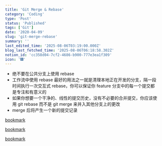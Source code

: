 ```yaml
---
title: 'Git Merge & Rebase'
category: 'Coding'
type: 'Post'
status: 'Published'
tags: ['Git']
date: '2020-04-09'
slug: 'git-merge-rebase'
summary: ''
last_edited_time: '2025-08-06T03:19:00.000Z'
blog_last_fetched_time: '2025-08-06T06:18:58.302Z'
notion_id: 'cc358d04-7cf2-4686-b900-777e3ea1f309'
icon: '🎆'
---
```


- 绝不要在公共分支上使用 rebase
- 工作流中使用 rebase 最好的用法之一就是清理本地正在开发的分支，隔一段时间执行一次交互式 rebase，你可以保证你 feature 分支中的每一个提交都是专注和有意义的
- 如果你想要一个干净的、线性的提交历史，没有不必要的合并提交，你应该使用 git rebase 而不是 git merge 来并入其他分支上的更改
- merge 后将产生一个新的提交记录

[bookmark](https://juejin.im/post/5af26c4d5188256728605809)

[bookmark](https://github.com/geeeeeeeeek/git-recipes/wiki/5.1-%E4%BB%A3%E7%A0%81%E5%90%88%E5%B9%B6%EF%BC%9AMerge%E3%80%81Rebase-%E7%9A%84%E9%80%89%E6%8B%A9)

[bookmark](https://www.zhihu.com/question/36509119)
